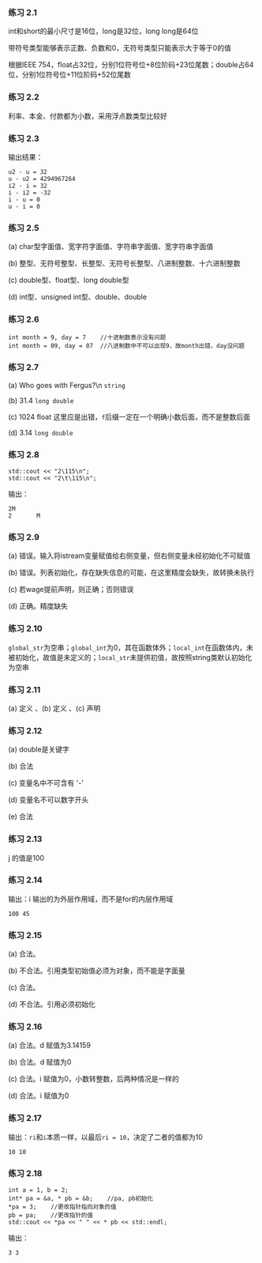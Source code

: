 ### 练习 2.1
int和short的最小尺寸是16位，long是32位，long long是64位

带符号类型能够表示正数、负数和0，无符号类型只能表示大于等于0的值

根据IEEE 754，float占32位，分别1位符号位+8位阶码+23位尾数；double占64位，分别1位符号位+11位阶码+52位尾数
### 练习 2.2
利率、本金、付款都为小数，采用浮点数类型比较好
### 练习 2.3
输出结果：
```
u2 - u = 32
u - u2 = 4294967264
i2 - i = 32
i - i2 = -32
i - u = 0
u - i = 0
```
### 练习 2.5
(a) char型字面值、宽字符字面值、字符串字面值、宽字符串字面值

(b) 整型、无符号整型、长整型、无符号长整型、八进制整数、十六进制整数

(c) double型、float型、long double型

(d) int型、unsigned int型、double、double
### 练习 2.6
```
int month = 9, day = 7    //十进制数表示没有问题
int month = 09, day = 07  //八进制数中不可以出现9，故month出错，day没问题
```
### 练习 2.7
(a) Who goes with Fergus?\n  `string`

(b) 31.4 `long double`

(c) 1024 float  这里应是出错，`f`后缀一定在一个明确小数后面，而不是整数后面

(d) 3.14 `long double`
### 练习 2.8
```
std::cout << "2\115\n";
std::cout << "2\t\115\n";
```
输出：
```
2M
2       M
```
### 练习 2.9
(a) 错误。输入将istream变量赋值给右侧变量，但右侧变量未经初始化不可赋值

(b) 错误。列表初始化，存在缺失信息的可能，在这里精度会缺失，故转换未执行

(c) 若wage提前声明，则正确；否则错误

(d) 正确。精度缺失
### 练习 2.10
`global_str`为空串；`global_int`为0，其在函数体外；`local_int`在函数体内，未被初始化，故值是未定义的；`local_str`未提供初值，故按照string类默认初始化为空串
### 练习 2.11
(a) 定义  、(b) 定义  、(c) 声明
### 练习 2.12
(a) double是关键字

(b) 合法

(c) 变量名中不可含有 '-'

(d) 变量名不可以数字开头

(e) 合法
### 练习 2.13
j 的值是100
### 练习 2.14
输出：i 输出的为外层作用域，而不是for的内层作用域
```
100 45
```
### 练习 2.15
(a) 合法。

(b) 不合法。引用类型初始值必须为对象，而不能是字面量

(c) 合法。

(d) 不合法。引用必须初始化
### 练习 2.16
(a) 合法。d 赋值为3.14159

(b) 合法。d 赋值为0

(c) 合法。i 赋值为0，小数转整数，后两种情况是一样的

(d) 合法。i 赋值为0
### 练习 2.17
输出：`ri`和`i`本质一样，以最后`ri = 10`，决定了二者的值都为10

`10 10`
### 练习 2.18
```
int a = 1, b = 2;
int* pa = &a, * pb = &b;	//pa, pb初始化
*pa = 3;	//更改指针指向对象的值
pb = pa;	//更改指针的值
std::cout << *pa << " " << * pb << std::endl;
```
输出：
```
3 3
```
